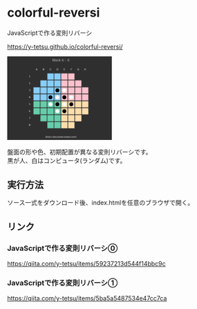 # colorful-reversi
JavaScriptで作る変則リバーシ

https://y-tetsu.github.io/colorful-reversi/

<img src="image/demo1.gif" width="48%">

盤面の形や色、初期配置が異なる変則リバーシです。<br>
黒が人、白はコンピュータ(ランダム)です。<br>

## 実行方法
ソース一式をダウンロード後、index.htmlを任意のブラウザで開く。<br>

## リンク
### JavaScriptで作る変則リバーシ⓪
https://qiita.com/y-tetsu/items/59237213d544f14bbc9c
### JavaScriptで作る変則リバーシ①
https://qiita.com/y-tetsu/items/5ba5a5487534e47cc7ca
